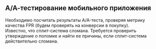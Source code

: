 ## А/А-тестирование мобильного приложения
Необходимо посчитать результаты A/A-теста, проверяя метрику качества FPR (будем проверять на конверсии в покупку).   
Известно, что сплит-система сломана. Требуется проверить утверждение о поломке и найти ее причины, если сплит-система действительно сломана.